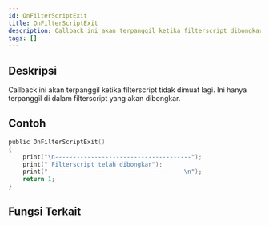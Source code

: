 ```yaml
---
id: OnFilterScriptExit
title: OnFilterScriptExit
description: Callback ini akan terpanggil ketika filterscript dibongkar.
tags: []
---
```


## Deskripsi

Callback ini akan terpanggil ketika filterscript tidak dimuat lagi. Ini hanya terpanggil di dalam filterscript yang akan dibongkar.

## Contoh

```c
public OnFilterScriptExit()
{
    print("\n--------------------------------------");
    print(" Filterscript telah dibongkar");
    print("--------------------------------------\n");
    return 1;
}
```

## Fungsi Terkait
